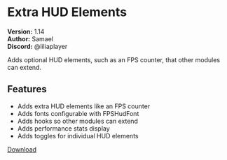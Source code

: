 # Extra HUD Elements

**Version:** 1.14  
**Author:** Samael  
**Discord:** @liliaplayer  

Adds optional HUD elements, such as an FPS counter, that other modules can extend.

## Features

- Adds extra HUD elements like an FPS counter
- Adds fonts configurable with FPSHudFont
- Adds hooks so other modules can extend
- Adds performance stats display
- Adds toggles for individual HUD elements

[Download](https://github.com/LiliaFramework/Modules/raw/refs/heads/gh-pages/hud_extras.zip)
